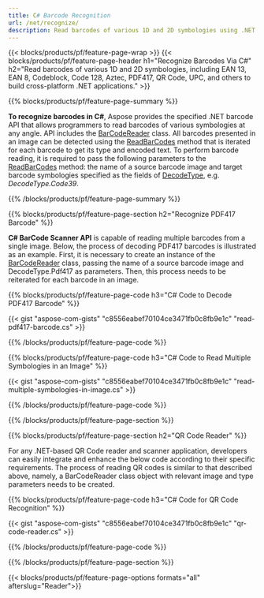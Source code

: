 ```yaml
---
title: C# Barcode Recognition
url: /net/recognize/
description: Read barcodes of various 1D and 2D symbologies using .NET library
---
```


{{< blocks/products/pf/feature-page-wrap >}}
{{< blocks/products/pf/feature-page-header h1="Recognize Barcodes Via C#" h2="Read barcodes of various 1D and 2D symbologies, including  EAN 13, EAN 8, Codeblock, Code 128, Aztec, PDF417, QR Code, UPC, and others to build cross-platform .NET applications." >}}

{{% blocks/products/pf/feature-page-summary %}}

**To recognize barcodes in C#**, Aspose provides the specified .NET barcode API that allows programmers to read barcodes of various symbologies at any angle. API includes the [BarCodeReader](https://apireference.aspose.com/barcode/net/aspose.barcode.recognition/barcodegenerator) class. All barcodes presented in an image can be detected using the [ReadBarCodes](https://apireference.aspose.com/barcode/net/aspose.barcode.barcoderecognition/barcodereader/methods/readbarcodes) method that is iterated for each barcode to get its type and encoded text. To perform barcode reading, it is required to pass the following parameters to the [ReadBarCodes](https://apireference.aspose.com/barcode/net/aspose.barcode.barcoderecognition/barcodereader/methods/readbarcodes) method: the name of a source barcode image and target barcode symbologies specified as the fields of [DecodeType](https://apireference.aspose.com/barcode/net/aspose.barcode.barcoderecognition/decodetype), e.g. *DecodeType.Code39*.  

{{% /blocks/products/pf/feature-page-summary  %}}

{{% blocks/products/pf/feature-page-section  h2="Recognize PDF417 Barcode" %}}

**C# BarCode Scanner API** is capable of reading multiple barcodes from a single image. Below, the process of decoding PDF417 barcodes is illustrated as an example. First, it is necessary to create an instance of the [BarCodeReader](https://apireference.aspose.com/barcode/net/aspose.barcode.recognition/barcodegenerator) class, passing the name of a source barcode image and DecodeType.Pdf417 as parameters. Then, this process needs to be reiterated for each barcode in an image.

{{% blocks/products/pf/feature-page-code h3="C# Code to Decode PDF417 Barcode" %}}

{{< gist "aspose-com-gists" "c8556eabef70104ce3471fb0c8fb9e1c" "read-pdf417-barcode.cs" >}}

{{% /blocks/products/pf/feature-page-code  %}}

{{% blocks/products/pf/feature-page-code h3="C# Code to Read Multiple Symbologies in an Image" %}}

{{< gist "aspose-com-gists" "c8556eabef70104ce3471fb0c8fb9e1c" "read-multiple-symbologies-in-image.cs" >}}

{{% /blocks/products/pf/feature-page-code  %}}

{{% /blocks/products/pf/feature-page-section %}}

{{% blocks/products/pf/feature-page-section  h2="QR Code Reader" %}}

For any .NET-based QR Code reader and scanner application, developers can easily integrate and enhance the below code according to their specific requirements. The process of reading QR codes is similar to that described above, namely, a BarCodeReader class object with relevant image and type parameters needs to be created.

{{% blocks/products/pf/feature-page-code h3="C# Code for QR Code Recognition" %}}

{{< gist "aspose-com-gists" "c8556eabef70104ce3471fb0c8fb9e1c" "qr-code-reader.cs" >}}

{{% /blocks/products/pf/feature-page-code  %}}

{{% /blocks/products/pf/feature-page-section %}}

{{< blocks/products/pf/feature-page-options formats="all" afterslug="Reader">}}